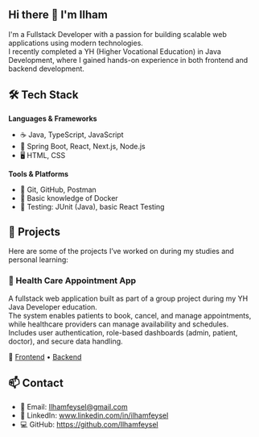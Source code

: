 ## Hi there 👋 I'm Ilham

I'm a Fullstack Developer with a passion for building scalable web applications using modern technologies.  
I recently completed a YH (Higher Vocational Education) in Java Development, where I gained hands-on experience in both frontend and backend development.

## 🛠️ Tech Stack

**Languages & Frameworks**  
- ☕ Java, TypeScript, JavaScript  
- 🧱 Spring Boot, React, Next.js, Node.js  
- 🖥️ HTML, CSS  

**Tools & Platforms**  
- 🔧 Git, GitHub, Postman  
- 🐳 Basic knowledge of Docker  
- 🧪 Testing: JUnit (Java), basic React Testing

## 🚀 Projects

Here are some of the projects I’ve worked on during my studies and personal learning:

### 🔹 Health Care Appointment App  

A fullstack web application built as part of a group project during my YH Java Developer education.  
The system enables patients to book, cancel, and manage appointments, while healthcare providers can manage availability and schedules.  
Includes user authentication, role-based dashboards (admin, patient, doctor), and secure data handling.

🔗 [Frontend](https://github.com/Ilhamfeysel/Healthcare-FrontEnd) • [Backend](https://github.com/Ilhamfeysel/Healthcare-BackEnd)


## 📫 Contact

- 📧 Email: Ilhamfeysel@gmail.com  
- 💼 LinkedIn: www.linkedin.com/in/ilhamfeysel 
- 💻 GitHub: https://github.com/Ilhamfeysel

